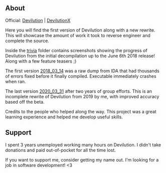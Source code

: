 ## About

Official: [Devilution](https://github.com/diasurgical/devilution) | [DevilutionX](https://github.com/diasurgical/devilutionx)

Here you will find the first version of Devilution along with a new rewrite. This will showcase the amount of work it took to reverse engineer and complete the source.

Inside the [trivia](trivia) folder contains screenshots showing the progress of Devilution from the initial decompilation up to the June 6th 2018 release! Along with a few feature teasers ;)

The first version [2018_03_14](2018_03_14) was a raw dump from IDA that had thousands of errors fixed before it finally compiled. Executable immediately crashes when ran.

The last version [2020_03_31](2020_03_31) after two years of group efforts. This is an incomplete rewrite of Devilution from 2019 by me, with improved accuracy based off the beta.

Credits to the people who helped along the way. This project was a great learning experience and helped me develop useful skills.

## Support

I spent 3 years unemployed working many hours on Devilution. I didn't take donations and paid out-of-pocket for all the time lost.

If you want to support me, consider getting my name out. I'm looking for a job in software development! <3
